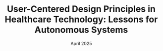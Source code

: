 ---
title: 'User-Centered Design Principles in Healthcare Technology: Lessons for Autonomous Systems'
publication: 'Mid-Day'
date: 'April 2025'
order: 3
category: 'Media & Press'
icon: 'article'
link: 'https://www.mid-day.com/buzz/article/user-centered-design-principles-in-healthcare-technology-parallels-with-autonomous-systems-5654'
description: 'Featured interview in Mid-Day exploring the intersection of user-centered design principles in healthcare technology and their applications to autonomous systems. The article discusses how lessons learned from healthcare UX design can be applied to improve the development of autonomous vehicle interfaces.'
--- 